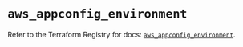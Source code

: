 # `aws_appconfig_environment`

Refer to the Terraform Registry for docs: [`aws_appconfig_environment`](https://registry.terraform.io/providers/hashicorp/aws/5.82.1/docs/resources/appconfig_environment).
